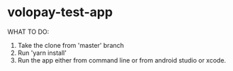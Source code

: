 # volopay-test-app

WHAT TO DO: 
1. Take the clone from 'master' branch 
2. Run 'yarn install' 
3. Run the app either from command line or from android studio or xcode.
